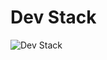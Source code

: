 # Dev Stack

<!-- ![bugFixChart](/img/bugFixChart.jpg){ width="700" } 
 -->

 ![Dev Stack](command_and_bontrol.png)

 